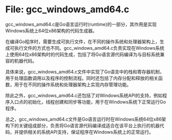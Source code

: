 # File: gcc_windows_amd64.c

gcc_windows_amd64.c是Go语言运行时(runtime)的一部分，其作用是实现Windows系统上64位x86架构的代码生成器。

在编译Go程序时，需要生成可执行文件，在不同的操作系统和处理器架构上，生成可执行文件的方式也不同。gcc_windows_amd64.c负责实现在Windows系统上使用64位x86架构时的代码生成，包括了将Go语言源代码编译为与目标系统兼容的机器代码。

具体来说，gcc_windows_amd64.c文件中实现了Go语言中的栈和寄存器机制，用于处理函数调用以及程序的控制流程。同时还包括了内存分配和释放的相关函数，用于在不同的操作系统和处理器架构上实现内存管理功能。

除此之外，gcc_windows_amd64.c还包括了对Windows系统API的支持，例如程序入口点的初始化，线程创建和同步等功能，用于在Windows系统下正常运行Go程序。

总之，gcc_windows_amd64.c文件是Go语言运行时在Windows系统64位x86架构下的关键组成部分，负责将Go语言源代码编译成适合在该平台上执行的机器代码，并提供相关的系统API支持，保证程序在Windows系统上的正常运行。

